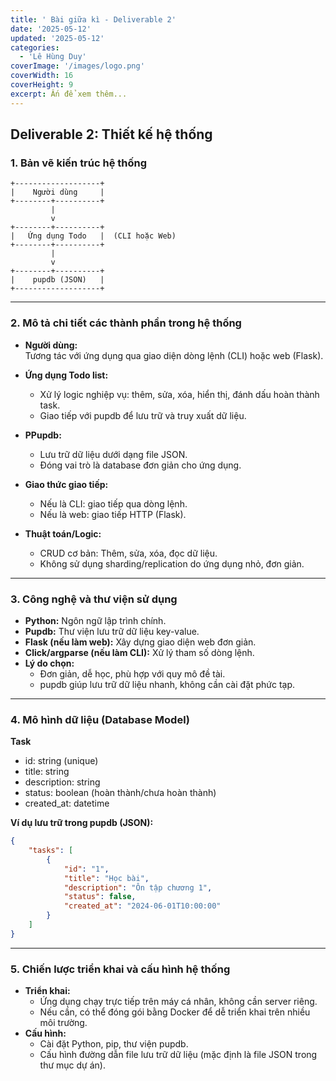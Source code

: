 ```yaml
---
title: ' Bài giữa kì - Deliverable 2'
date: '2025-05-12'
updated: '2025-05-12'
categories:
  - 'Lê Hùng Duy'
coverImage: '/images/logo.png'
coverWidth: 16
coverHeight: 9
excerpt: Ấn để xem thêm...
---
```


## **Deliverable 2: Thiết kế hệ thống**

### 1. Bản vẽ kiến trúc hệ thống

```
+-------------------+
|    Người dùng     |
+--------+----------+
         |
         v
+--------+----------+
|   Ứng dụng Todo   |  (CLI hoặc Web)
+--------+----------+
         |
         v
+--------+----------+
|    pupdb (JSON)   |
+-------------------+
```

---

### 2. Mô tả chi tiết các thành phần trong hệ thống

- **Người dùng:**  
  Tương tác với ứng dụng qua giao diện dòng lệnh (CLI) hoặc web (Flask).

- **Ứng dụng Todo list:**

  - Xử lý logic nghiệp vụ: thêm, sửa, xóa, hiển thị, đánh dấu hoàn thành task.
  - Giao tiếp với pupdb để lưu trữ và truy xuất dữ liệu.

- **PPupdb:**

  - Lưu trữ dữ liệu dưới dạng file JSON.
  - Đóng vai trò là database đơn giản cho ứng dụng.

- **Giao thức giao tiếp:**

  - Nếu là CLI: giao tiếp qua dòng lệnh.
  - Nếu là web: giao tiếp HTTP (Flask).

- **Thuật toán/Logic:**
  - CRUD cơ bản: Thêm, sửa, xóa, đọc dữ liệu.
  - Không sử dụng sharding/replication do ứng dụng nhỏ, đơn giản.

---

### 3. Công nghệ và thư viện sử dụng

- **Python:** Ngôn ngữ lập trình chính.
- **Pupdb:** Thư viện lưu trữ dữ liệu key-value.
- **Flask (nếu làm web):** Xây dựng giao diện web đơn giản.
- **Click/argparse (nếu làm CLI):** Xử lý tham số dòng lệnh.
- **Lý do chọn:**
  - Đơn giản, dễ học, phù hợp với quy mô đề tài.
  - pupdb giúp lưu trữ dữ liệu nhanh, không cần cài đặt phức tạp.

---

### 4. Mô hình dữ liệu (Database Model)

**Task**

- id: string (unique)
- title: string
- description: string
- status: boolean (hoàn thành/chưa hoàn thành)
- created_at: datetime

**Ví dụ lưu trữ trong pupdb (JSON):**

```json
{
	"tasks": [
		{
			"id": "1",
			"title": "Học bài",
			"description": "Ôn tập chương 1",
			"status": false,
			"created_at": "2024-06-01T10:00:00"
		}
	]
}
```

---

### 5. Chiến lược triển khai và cấu hình hệ thống

- **Triển khai:**
  - Ứng dụng chạy trực tiếp trên máy cá nhân, không cần server riêng.
  - Nếu cần, có thể đóng gói bằng Docker để dễ triển khai trên nhiều môi trường.
- **Cấu hình:**
  - Cài đặt Python, pip, thư viện pupdb.
  - Cấu hình đường dẫn file lưu trữ dữ liệu (mặc định là file JSON trong thư mục dự án).
